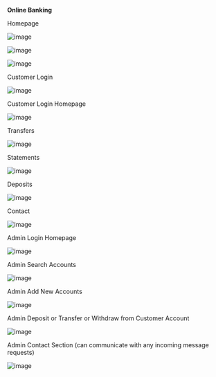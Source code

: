 **Online Banking**

Homepage 

![image](https://user-images.githubusercontent.com/58867391/167277641-1530f670-474f-4800-9d0d-637d6ef8c261.png)

![image](https://user-images.githubusercontent.com/58867391/167277645-fccba0c6-b3d8-40f7-8581-6778c837d581.png)

![image](https://user-images.githubusercontent.com/58867391/167277661-ce5fe3ca-a815-4f36-b933-5df3b519df6b.png)

Customer Login 

![image](https://user-images.githubusercontent.com/58867391/167277665-33c4a4a2-b063-46a9-b314-d5f95cf45a96.png)

Customer Login Homepage

![image](https://user-images.githubusercontent.com/58867391/167277691-9d9c2a1a-f518-4826-ba39-d0896462988a.png)

Transfers

![image](https://user-images.githubusercontent.com/58867391/167277725-6c964627-3550-4a46-8a0d-0345dc833cec.png)

Statements

![image](https://user-images.githubusercontent.com/58867391/167277741-6ef43333-1064-47f2-ba7f-70e177cb5e85.png)

Deposits

![image](https://user-images.githubusercontent.com/58867391/167277758-0c327b1e-7e6e-47ad-9811-060c317eba81.png)

Contact 

![image](https://user-images.githubusercontent.com/58867391/167277780-f5288055-6e95-437c-b216-bd667d594299.png)


Admin Login Homepage

![image](https://user-images.githubusercontent.com/58867391/167277698-9264363a-26e0-4096-ac16-6cfa5416c0bf.png)

Admin Search Accounts

![image](https://user-images.githubusercontent.com/58867391/167277803-ea79005f-5cc3-4db3-a4f8-d01e9f9dc6a9.png)

Admin Add New Accounts

![image](https://user-images.githubusercontent.com/58867391/167277819-d4e468b6-ab3b-41af-8160-e253be2794c9.png)

Admin Deposit or Transfer or Withdraw from Customer Account

![image](https://user-images.githubusercontent.com/58867391/167277847-d2b1e31c-acac-4307-94c7-f8978dab6564.png)

Admin Contact Section (can communicate with any incoming message requests)

![image](https://user-images.githubusercontent.com/58867391/167277871-4647a66c-ec09-4c60-ae28-c5f47c059d2f.png)

